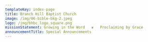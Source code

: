 ```yaml
---
templateKey: index-page
title: Branch Hill Baptist Church
image: /img/06-bible-bkg-2.jpeg
logo: /img/bhbc_logo_square.png
missionStatement: Growing in the Word   ❦   Proclaiming by Grace
announcementTitle: Special Announcements
---
```

